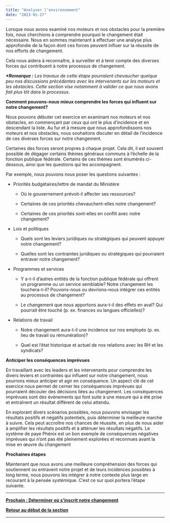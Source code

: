 ```yaml
---
title: "Analyser l’environnement"
date: "2023-01-27"
---
```


Lorsque nous avons examiné nos moteurs et nos obstacles pour la première fois, nous cherchions à comprendre pourquoi le changement était nécessaire. Nous en sommes maintenant à effectuer une analyse plus approfondie de la façon dont ces forces peuvent influer sur la réussite de nos efforts de changement.

Cela nous aidera à reconnaître, à surveiller et à tenir compte des diverses forces qui contribuent à notre processus de changement.

**_\*Remarque :_** _Les travaux de cette étape pourraient chevaucher quelque peu nos discussions précédentes avec les intervenants sur les moteurs et les obstacles. Cette section vise notamment à valider ce que nous avons fait plus tôt dans le processus._

**Comment pouvons-nous mieux comprendre les forces qui influent sur notre changement?**

Nous pouvons débuter cet exercice en examinant nos moteurs et nos obstacles, en commençant par ceux qui ont le plus d’incidence et en descendant la liste. Au fur et à mesure que nous approfondissons nos moteurs et nos obstacles, nous souhaitons discuter en détail de l’incidence de ces diverses forces sur notre changement.

Certaines des forces seront propres à chaque projet. Cela dit, il est souvent possible de dégager certains thèmes généraux communs à l’échelle de la fonction publique fédérale. Certains de ces thèmes sont énumérés ci-dessous, ainsi que les questions qui les accompagnent.

Par exemple, nous pouvons nous poser les questions suivantes :

- Priorités budgétaires/lettre de mandat du Ministère
    - Où le gouvernement prévoit-il affecter ses ressources?
    
    - Certaines de ces priorités chevauchent-elles notre changement?
    
    - Certaines de ces priorités sont-elles en conflit avec notre changement?

- Lois et politiques
    - Quels sont les leviers juridiques ou stratégiques qui peuvent appuyer notre changement?
    
    - Quelles sont les contraintes juridiques ou stratégiques qui pourraient entraver notre changement?

- Programmes et services
    - Y a-t-il d’autres entités de la fonction publique fédérale qui offrent un programme ou un service semblable? Notre changement les touchera-t-il? Pouvons-nous ou devrions-nous intégrer ces entités au processus de changement?
    
    - Le changement que nous apportons aura-t-il des effets en aval? Qui pourrait être touché (p. ex. finances ou langues officielles)?

- Relations de travail
    - Notre changement aura-t-il une incidence sur nos employés (p. ex. lieu de travail ou rémunération)?
    
    - Quel est l’état historique et actuel de nos relations avec les RH et les syndicats?

**Anticiper les conséquences imprévues**

En travaillant avec les leaders et les intervenants pour comprendre les divers leviers et contraintes qui influent sur notre changement, nous pourrons mieux anticiper et agir en conséquence. Un aspect clé de cet exercice nous permet de cerner les conséquences imprévues qui pourraient découler des décisions liées au changement. Les conséquences imprévues sont des événements qui font suite à une mesure qui a été prise et entraînent un résultat différent de celui attendu.

En explorant divers scénarios possibles, nous pouvons envisager les résultats positifs et négatifs potentiels, puis déterminer la meilleure marche à suivre. Cela peut accroître nos chances de réussite, en plus de nous aider à amplifier les résultats positifs et à atténuer les résultats négatifs. Le système de paye Phénix est un bon exemple de conséquences négatives imprévues qui n’ont pas été pleinement explorées et reconnues avant la mise en œuvre du changement

**Prochaines étapes**

Maintenant que nous avons une meilleure compréhension des forces qui soutiennent ou entravent notre projet et de leurs incidences possibles à long terme, nous pouvons les intégrer à notre contexte plus large en recourant à la pensée systémique. C’est ce sur quoi portera l’étape suivante.

* * *

[****Prochain : Déterminer où s’inscrit notre changement****](/framework-for-leading-change/determiner-ou-sinscrit-notre-changement/)

[**Retour au début de la section**](/comprendre-notre-contexte/)

* * *
